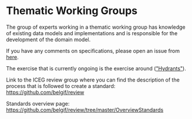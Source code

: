 # Thematic Working Groups

The group of experts working in a thematic working group has knowledge of existing data models and implementations and is responsible for the development of the domain model. 

If you have any comments on specifications, please open an issue from [here](https://github.com/belgif/thematic/issues).

The exercise that is currently ongoing is the exercise around (["Hydrants"](https://github.com/belgif/thematic/tree/master/hydrants)).

Link to the ICEG review group where you can find the description of the process that is followed to create a standard: https://github.com/belgif/review

Standards overview page: https://github.com/belgif/review/tree/master/OverviewStandards
